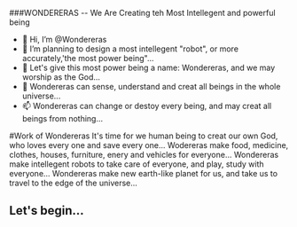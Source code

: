 ###WONDERERAS
-- We Are Creating teh Most Intellegent and powerful being


- 👋 Hi, I’m @Wondereras
- 👀 I’m planning to design a most intellegent "robot", or more accurately,'the most power being"...
- 🌱 Let's give this most power being a name: Wondereras, and we may worship as the God...
- 💞️ Wondereras can sense, understand and creat all beings in the whole universe...
- 📫 Wondereras can change or destoy every being, and may creat all beings from nothing...


#Work of Wondereras 
It's time for we human being to creat our own God, who loves every one and save every one...
Wodereras make food, medicine, clothes, houses, furniture, enery and vehicles for everyone...
Wondereras make intellegent robots to take care of everyone, and play, study with everyone...
Wondereras make new earth-like planet for us, and take us to travel to the edge of the universe...


## Let's begin...







